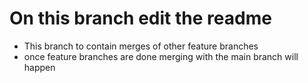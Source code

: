 # On this branch edit the readme
 - This branch to contain merges of other feature branches
 - once feature branches are done merging with the main branch will happen
 